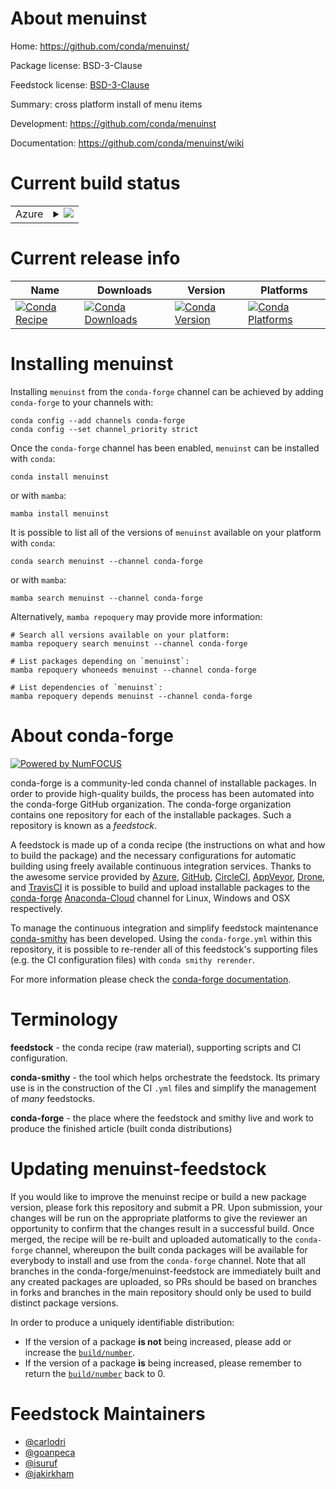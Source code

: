 About menuinst
==============

Home: https://github.com/conda/menuinst/

Package license: BSD-3-Clause

Feedstock license: [BSD-3-Clause](https://github.com/conda-forge/menuinst-feedstock/blob/main/LICENSE.txt)

Summary: cross platform install of menu items

Development: https://github.com/conda/menuinst

Documentation: https://github.com/conda/menuinst/wiki

Current build status
====================


<table>
    
  <tr>
    <td>Azure</td>
    <td>
      <details>
        <summary>
          <a href="https://dev.azure.com/conda-forge/feedstock-builds/_build/latest?definitionId=624&branchName=main">
            <img src="https://dev.azure.com/conda-forge/feedstock-builds/_apis/build/status/menuinst-feedstock?branchName=main">
          </a>
        </summary>
        <table>
          <thead><tr><th>Variant</th><th>Status</th></tr></thead>
          <tbody><tr>
              <td>win_64_python3.10.____cpythonpython_implcpython</td>
              <td>
                <a href="https://dev.azure.com/conda-forge/feedstock-builds/_build/latest?definitionId=624&branchName=main">
                  <img src="https://dev.azure.com/conda-forge/feedstock-builds/_apis/build/status/menuinst-feedstock?branchName=main&jobName=win&configuration=win_64_python3.10.____cpythonpython_implcpython" alt="variant">
                </a>
              </td>
            </tr><tr>
              <td>win_64_python3.7.____cpythonpython_implcpython</td>
              <td>
                <a href="https://dev.azure.com/conda-forge/feedstock-builds/_build/latest?definitionId=624&branchName=main">
                  <img src="https://dev.azure.com/conda-forge/feedstock-builds/_apis/build/status/menuinst-feedstock?branchName=main&jobName=win&configuration=win_64_python3.7.____cpythonpython_implcpython" alt="variant">
                </a>
              </td>
            </tr><tr>
              <td>win_64_python3.8.____73_pypypython_implpypy</td>
              <td>
                <a href="https://dev.azure.com/conda-forge/feedstock-builds/_build/latest?definitionId=624&branchName=main">
                  <img src="https://dev.azure.com/conda-forge/feedstock-builds/_apis/build/status/menuinst-feedstock?branchName=main&jobName=win&configuration=win_64_python3.8.____73_pypypython_implpypy" alt="variant">
                </a>
              </td>
            </tr><tr>
              <td>win_64_python3.8.____cpythonpython_implcpython</td>
              <td>
                <a href="https://dev.azure.com/conda-forge/feedstock-builds/_build/latest?definitionId=624&branchName=main">
                  <img src="https://dev.azure.com/conda-forge/feedstock-builds/_apis/build/status/menuinst-feedstock?branchName=main&jobName=win&configuration=win_64_python3.8.____cpythonpython_implcpython" alt="variant">
                </a>
              </td>
            </tr><tr>
              <td>win_64_python3.9.____73_pypypython_implpypy</td>
              <td>
                <a href="https://dev.azure.com/conda-forge/feedstock-builds/_build/latest?definitionId=624&branchName=main">
                  <img src="https://dev.azure.com/conda-forge/feedstock-builds/_apis/build/status/menuinst-feedstock?branchName=main&jobName=win&configuration=win_64_python3.9.____73_pypypython_implpypy" alt="variant">
                </a>
              </td>
            </tr><tr>
              <td>win_64_python3.9.____cpythonpython_implcpython</td>
              <td>
                <a href="https://dev.azure.com/conda-forge/feedstock-builds/_build/latest?definitionId=624&branchName=main">
                  <img src="https://dev.azure.com/conda-forge/feedstock-builds/_apis/build/status/menuinst-feedstock?branchName=main&jobName=win&configuration=win_64_python3.9.____cpythonpython_implcpython" alt="variant">
                </a>
              </td>
            </tr>
          </tbody>
        </table>
      </details>
    </td>
  </tr>
</table>

Current release info
====================

| Name | Downloads | Version | Platforms |
| --- | --- | --- | --- |
| [![Conda Recipe](https://img.shields.io/badge/recipe-menuinst-green.svg)](https://anaconda.org/conda-forge/menuinst) | [![Conda Downloads](https://img.shields.io/conda/dn/conda-forge/menuinst.svg)](https://anaconda.org/conda-forge/menuinst) | [![Conda Version](https://img.shields.io/conda/vn/conda-forge/menuinst.svg)](https://anaconda.org/conda-forge/menuinst) | [![Conda Platforms](https://img.shields.io/conda/pn/conda-forge/menuinst.svg)](https://anaconda.org/conda-forge/menuinst) |

Installing menuinst
===================

Installing `menuinst` from the `conda-forge` channel can be achieved by adding `conda-forge` to your channels with:

```
conda config --add channels conda-forge
conda config --set channel_priority strict
```

Once the `conda-forge` channel has been enabled, `menuinst` can be installed with `conda`:

```
conda install menuinst
```

or with `mamba`:

```
mamba install menuinst
```

It is possible to list all of the versions of `menuinst` available on your platform with `conda`:

```
conda search menuinst --channel conda-forge
```

or with `mamba`:

```
mamba search menuinst --channel conda-forge
```

Alternatively, `mamba repoquery` may provide more information:

```
# Search all versions available on your platform:
mamba repoquery search menuinst --channel conda-forge

# List packages depending on `menuinst`:
mamba repoquery whoneeds menuinst --channel conda-forge

# List dependencies of `menuinst`:
mamba repoquery depends menuinst --channel conda-forge
```


About conda-forge
=================

[![Powered by
NumFOCUS](https://img.shields.io/badge/powered%20by-NumFOCUS-orange.svg?style=flat&colorA=E1523D&colorB=007D8A)](https://numfocus.org)

conda-forge is a community-led conda channel of installable packages.
In order to provide high-quality builds, the process has been automated into the
conda-forge GitHub organization. The conda-forge organization contains one repository
for each of the installable packages. Such a repository is known as a *feedstock*.

A feedstock is made up of a conda recipe (the instructions on what and how to build
the package) and the necessary configurations for automatic building using freely
available continuous integration services. Thanks to the awesome service provided by
[Azure](https://azure.microsoft.com/en-us/services/devops/), [GitHub](https://github.com/),
[CircleCI](https://circleci.com/), [AppVeyor](https://www.appveyor.com/),
[Drone](https://cloud.drone.io/welcome), and [TravisCI](https://travis-ci.com/)
it is possible to build and upload installable packages to the
[conda-forge](https://anaconda.org/conda-forge) [Anaconda-Cloud](https://anaconda.org/)
channel for Linux, Windows and OSX respectively.

To manage the continuous integration and simplify feedstock maintenance
[conda-smithy](https://github.com/conda-forge/conda-smithy) has been developed.
Using the ``conda-forge.yml`` within this repository, it is possible to re-render all of
this feedstock's supporting files (e.g. the CI configuration files) with ``conda smithy rerender``.

For more information please check the [conda-forge documentation](https://conda-forge.org/docs/).

Terminology
===========

**feedstock** - the conda recipe (raw material), supporting scripts and CI configuration.

**conda-smithy** - the tool which helps orchestrate the feedstock.
                   Its primary use is in the construction of the CI ``.yml`` files
                   and simplify the management of *many* feedstocks.

**conda-forge** - the place where the feedstock and smithy live and work to
                  produce the finished article (built conda distributions)


Updating menuinst-feedstock
===========================

If you would like to improve the menuinst recipe or build a new
package version, please fork this repository and submit a PR. Upon submission,
your changes will be run on the appropriate platforms to give the reviewer an
opportunity to confirm that the changes result in a successful build. Once
merged, the recipe will be re-built and uploaded automatically to the
`conda-forge` channel, whereupon the built conda packages will be available for
everybody to install and use from the `conda-forge` channel.
Note that all branches in the conda-forge/menuinst-feedstock are
immediately built and any created packages are uploaded, so PRs should be based
on branches in forks and branches in the main repository should only be used to
build distinct package versions.

In order to produce a uniquely identifiable distribution:
 * If the version of a package **is not** being increased, please add or increase
   the [``build/number``](https://docs.conda.io/projects/conda-build/en/latest/resources/define-metadata.html#build-number-and-string).
 * If the version of a package **is** being increased, please remember to return
   the [``build/number``](https://docs.conda.io/projects/conda-build/en/latest/resources/define-metadata.html#build-number-and-string)
   back to 0.

Feedstock Maintainers
=====================

* [@carlodri](https://github.com/carlodri/)
* [@goanpeca](https://github.com/goanpeca/)
* [@isuruf](https://github.com/isuruf/)
* [@jakirkham](https://github.com/jakirkham/)

